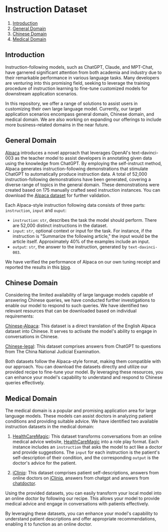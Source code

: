 Instruction Dataset
======
1. [Introduction](#introduction)
2. [General Domain](#general-domain)
3. [Chinese Domain](#chinese-domain)
4. [Medical Domain](#medical-domain)

## Introduction

Instruction-following models, such as ChatGPT, Claude, and MPT-Chat, have garnered significant attention from both academia and industry due to their remarkable performance in various language tasks. Many developers are venturing into this promising field, seeking to leverage the training procedure of instruction learning to fine-tune customized models for downstream application scenarios.

In this repository, we offer a range of solutions to assist users in customizing their own large language model. Currently, our target application scenarios encompass general domain, Chinese domain, and medical domain. We are also working on expanding our offerings to include more business-related domains in the near future.

## General Domain
[Alpaca](https://crfm.stanford.edu/2023/03/13/alpaca.html) introduces a novel approach that leverages OpenAI's text-davinci-003 as the teacher model to assist developers in annotating given data using the knowledge from ChatGPT. By employing the self-instruct method, Alpaca generates instruction-following demonstrations that stimulate ChatGPT to automatically produce instruction data. A total of 52,000 instruction-following demonstrations have been generated, covering a diverse range of topics in the general domain. These demonstrations were created based on 175 manually crafted seed instruction instances. You can download the [Alpaca dataset](https://github.com/tatsu-lab/stanford_alpaca#data-release) for further validation.

Each Alpaca-style instruction following data consists of three parts: `instruction`, `input` and `ouput`:
- `instruction`: `str`, describes the task the model should perform. There are 52,000 distinct instructions in the dataset.
- `input`: `str`, optional context or input for the task. For instance, if the instruction is "Summarize the following article," the input would be the article itself. Approximately 40% of the examples include an input.
- `output`: `str`, the answer to the instruction, generated by `text-davinci-003`.

We have verified the performance of Alpaca on our own tuning receipt and reported the results in this [blog](https://medium.com/intel-analytics-software/create-your-own-chatbot-on-cpus-b8d186cfefb2).

## Chinese Domain
Considering the limited availability of large language models capable of answering Chinese queries, we have conducted further investigations to enable our model to respond to such queries. We have identified two relevant resources that can be downloaded based on individual requirements:

[Chinese-Alpaca](https://github.com/A-baoYang/alpaca-7b-chinese/tree/main/data/general): This dataset is a direct translation of the English Alpaca dataset into Chinese. It serves to activate the model's ability to engage in conversations in Chinese.

[Chinese-legal](https://raw.githubusercontent.com/AndrewZhe/lawyer-llama/main/data/judical_examination.json): This dataset comprises answers from ChatGPT to questions from The China National Judicial Examination.

Both datasets follow the Alpaca-style format, making them compatible with our approach. You can download the datasets directly and utilize our provided recipe to fine-tune your model. By leveraging these resources, you can enhance your model's capability to understand and respond to Chinese queries effectively.

## Medical Domain
The medical domain is a popular and promising application area for large language models. These models can assist doctors in analyzing patient conditions and providing suitable advice. We have identified two available instruction datasets in the medical domain:

1. [HealthCareMagic](https://drive.google.com/file/d/1lyfqIwlLSClhgrCutWuEe_IACNq6XNUt/view): This dataset transforms conversations from an online medical advice website, [HealthCareMagic](https://www.healthcaremagic.com/) into a role play format. Each instance includes an `instruction` that asks the model to act like a doctor and provide suggestions. The `input` for each instruction is the patient's self-description of their condition, and the corresponding `output` is the doctor's advice for the patient.

2. [iCliniq](https://drive.google.com/file/d/1ZKbqgYqWc7DJHs3N9TQYQVPdDQmZaClA/view): This dataset comprises patient self-descriptions, answers from online doctors on [iCliniq](https://www.icliniq.com/), answers from chatgpt and answers from [chatdoctor](https://github.com/Kent0n-Li/ChatDoctor).

Using the provided datasets, you can easily transform your local model into an online doctor by following our recipe. This allows your model to provide medical advice and engage in conversations with patients effectively.

By leveraging these datasets, you can enhance your model's capability to understand patient descriptions and offer appropriate recommendations, enabling it to function as an online doctor.

